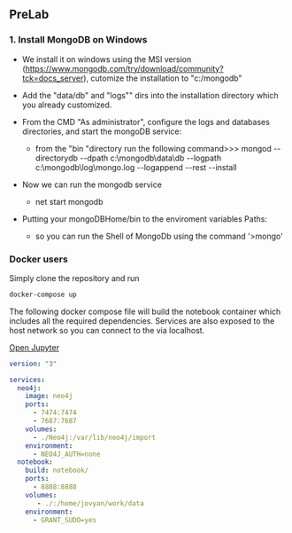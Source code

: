 ## PreLab



### 1. Install MongoDB on Windows

- We install it on windows using the MSI version (https://www.mongodb.com/try/download/community?tck=docs_server), cutomize the installation to "c:/mongodb"
- Add the "data/db"  and "logs"" dirs into the installation directory which you already customized.
- From the CMD "As administrator", configure the logs and databases directories, and start the mongoDB service:
    -  from the "bin "directory run the following command>>> mongod --directorydb --dpath c:\mongodb\data\db --logpath c:\mongodb\log\mongo.log --logappend --rest --install 

- Now we can run the mongodb service 
    - net start mongodb
- Putting your mongoDBHome/bin to the enviroment variables Paths:
    - so you can run the Shell of MongoDb using the command '>mongo'




### Docker users

Simply clone the repository and run

```bash
docker-compose up
```

The following docker compose file will build the notebook container which includes all the required dependencies.
Services are also exposed to the host network so you can connect to the via localhost.

[Open Jupyter](http://127.0.0.1:8888/)


```yaml
version: "3"

services:
  neo4j:
    image: neo4j
    ports:
      - 7474:7474 
      - 7687:7687
    volumes:
      - ./Neo4j:/var/lib/neo4j/import
    environment:
      - NEO4J_AUTH=none
  notebook:
    build: notebook/
    ports:
      - 8888:8888
    volumes:
       - ./:/home/jovyan/work/data
    environment:
      - GRANT_SUDO=yes
```     
